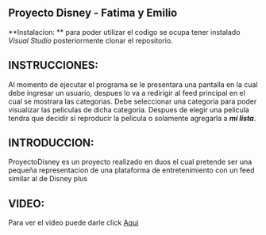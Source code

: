 ## Proyecto Disney - Fatima y Emilio

**Instalacion: **
para poder utilizar el codigo se ocupa tener instalado *Visual Studio*  posteriormente clonar el repositorio.

## INSTRUCCIONES:
Al momento de ejecutar el programa se le presentara una pantalla en la cual debe ingresar un usuario, despues lo va a redirigir al feed principal en el cual se mostrara las categorias. Debe seleccionar una categoria para poder visualizar las peliculas de dicha categoria. Despues de elegir una pelicula tendra que decidir si reproducir la pelicula o solamente agregarla a ***mi lista***.

## INTRODUCCION:
ProyectoDisney es un proyecto realizado en duos el cual pretende ser una pequeña representacion de una plataforma de entretenimiento con un feed similar al de Disney plus

## VIDEO:
Para ver el video puede darle click [Aqui](https://youtu.be/BLonV7YpNkc "Aqui")


